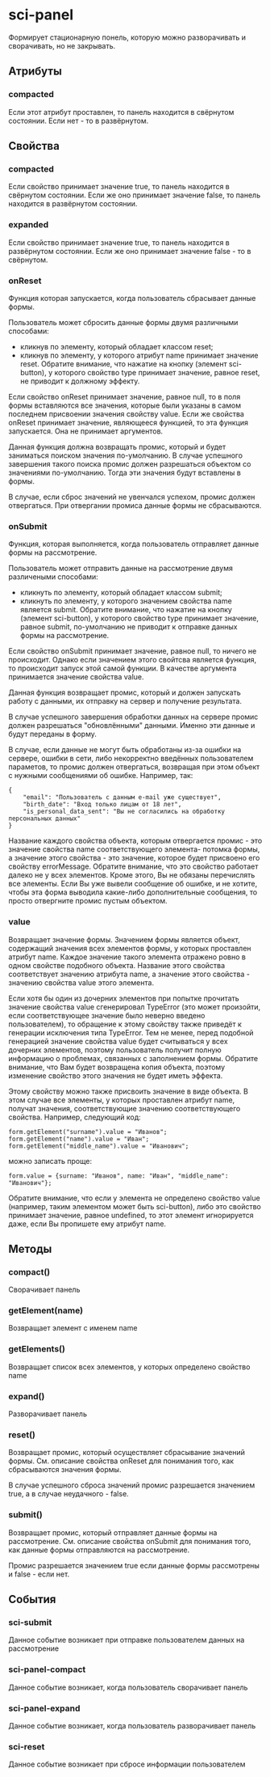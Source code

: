 # sci-panel

Формирует стационарную понель, которую можно разворачивать и сворачивать, но не закрывать.

## Атрибуты

### compacted

Если этот атрибут проставлен, то панель находится в свёрнутом состоянии. Если нет - то в развёрнутом.

## Свойства

### compacted

Если свойство принимает значение true, то панель находится в свёрнутом состоянии. Если же оно принимает значение false,
то панель находится в развёрнутом состоянии.

### expanded

Если свойство принимает значение true, то панель находится в развёрнутом состоянии. Если же оно принимает значение
false - то в свёрнутом.

### onReset

Функция которая запускается, когда пользователь сбрасывает данные формы.

Пользователь может сбросить данные формы двумя различными способами:
* кликнув по элементу, который обладает классом reset;
* кликнув по элементу, у которого атрибут name принимает значение reset.
  Обратите внимание, что нажатие на кнопку (элемент sci-button), у которого свойство type принимает значение, равное
  reset, не приводит к должному эффекту.

Если свойство onReset принимает значение, равное null, то в поля формы вставляются все значения, которые были указаны
в самом последнем присвоении значения свойству value. Если же свойства onReset принимает значение, являющееся функцией,
то эта функция запускается. Она не принимает аргументов.

Данная функция должна возвращать промис, который и будет заниматься поиском значения по-умолчанию. В случае успешного
завершения такого поиска промис должен разрешаться объектом со значениями по-умолчанию. Тогда эти значения будут
вставлены в формы.

В случае, если сброс значений не увенчался успехом, промис должен отвергаться. При отвергании промиса данные формы
не сбрасываются.

### onSubmit

Функция, которая выполняется, когда пользователь отправляет данные формы на рассмотрение.

Пользователь может отправить данные на рассмотрение двумя различеными способами:
* кликнуть по элементу, который обладает классом submit;
* кликнуть по элементу, у которого значением свойства name является submit.
  Обратите внимание, что нажатие на кнопку (элемент sci-button), у которого свойство type принимает значение, равное
  submit, по-умолчанию не приводит к отправке данных формы на рассмотрение.

Если свойство onSubmit принимает значение, равное null, то ничего не происходит. Однако если значением этого свойтсва
является функция, то происходит запуск этой самой функции. В качестве аргумента принимается значение свойства value.

Данная функция возвращает промис, который и должен запускать работу с данными, их отправку на сервер и получение
результата.

В случае успешного завершения обработки данных на сервере промис должен разрешаться "обновлёнными" данными. Именно эти
данные и будут переданы в форму.

В случае, если данные не могут быть обработаны из-за ошибки на сервере, ошибки в сети, либо некорректно введённых
пользователем параметов, то промис должен отвергаться, возвращая при этом объект с нужными сообщениями об ошибке.
Например, так:
```
{
    "email": "Пользователь с данным e-mail уже существует",
    "birth_date": "Вход только лицам от 18 лет",
    "is_personal_data_sent": "Вы не согласились на обработку персональных данных"
}
```
Название каждого свойства объекта, которым отвергается промис - это значение свойства name соответствующего элемента-
потомка формы, а значение этого свойства - это значение, которое будет присвоено его свойству errorMessage. Обратите
внимание, что это свойство работает далеко не у всех элементов. Кроме этого, Вы не обязаны перечислять все элементы.
Если Вы уже вывели сообщение об ошибке, и не хотите, чтобы эта форма выводила какие-либо дополнительные сообщения, то
просто отвергните промис пустым объектом.

### value

Возвращает значение формы. Значением формы является объект, содержащий значения всех элементов формы, у которых
проставлен атрибут name. Каждое значение такого элемента отражено ровно в одном свойстве подобного объекта. Название
этого свойства соответствует значению атрибута name, а значение этого свойства - значению свойства value этого элемента.

Если хотя бы один из дочерних элементов при попытке прочитать значение свойства value сгенерировал TypeError
(это может произойти, если соответствующее значение было неверно введено пользователем), то обращение к этому свойству
также приведёт к генерации исключения типа TypeError. Тем не менее, перед подобной генерацией значение свойства value
будет считываться у всех дочерних элементов, поэтому пользователь получит полную информацию о проблемах, связанных
с заполнением формы. Обратите внимание, что Вам будет возвращена копия объекта, поэтому изменение свойство этого
значения не будет иметь эффекта.

Этому свойству можно также присвоить значение в виде объекта. В этом случае все элементы, у которых проставлен атрибут
name, получат значения, соответствующие значению соответствующего свойства. Например, следующий код:

```
form.getElement("surname").value = "Иванов";
form.getElement("name").value = "Иван";
form.getElement("middle_name").value = "Иванович";
```

можно записать проще:

```
form.value = {surname: "Иванов", name: "Иван", "middle_name": "Иванович"};
```

Обратите внимание, что если у элемента не определено свойство value (например, таким элементом может быть sci-button),
либо это свойство принимает значение, равное undefined, то этот элемент игнорируется даже, если Вы пропишете ему
атрибут name.

## Методы

### compact()

Сворачивает панель

### getElement(name)

Возвращает элемент с именем name

### getElements()

Возвращает список всех элементов, у которых определено свойство name

### expand()

Разворачивает панель

### reset()

Возвращает промис, который осуществляет сбрасывание значений формы. См. описание свойства onReset для понимания того,
как сбрасываются значения формы.

В случае успешного сброса значений промис разрешается значением true, а в случае неудачного - false.

### submit()

Возвращает промис, который отправляет данные формы на рассмотрение. См. описание свойства onSubmit для понимания того,
как данные формы отправляются на рассмотрение.

Промис разрешается значением true если данные формы рассмотрены и false - если нет.

## События

### sci-submit

Данное событие возникает при отправке пользователем данных на рассмотрение

### sci-panel-compact

Данное событие возникает, когда пользователь сворачивает панель

### sci-panel-expand

Данное событие возникает, когда пользователь разворачивает панель

### sci-reset

Данное событие возникает при сбросе информации пользователем